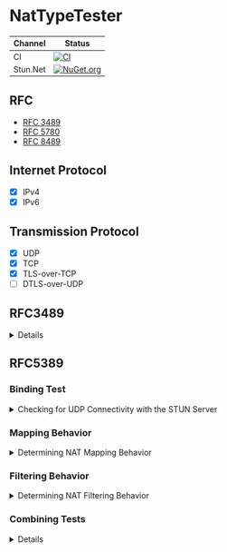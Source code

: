 # NatTypeTester
Channel | Status
-|-
CI | [![CI](https://github.com/HMBSbige/NatTypeTester/workflows/CI/badge.svg)](https://github.com/HMBSbige/NatTypeTester/actions)
Stun.Net | [![NuGet.org](https://img.shields.io/nuget/v/Stun.Net.svg?logo=nuget)](https://www.nuget.org/packages/Stun.Net/)

## RFC

* [RFC 3489](https://datatracker.ietf.org/doc/html/rfc3489)
* [RFC 5780](https://datatracker.ietf.org/doc/html/rfc5780)
* [RFC 8489](https://datatracker.ietf.org/doc/html/rfc8489)

## Internet Protocol

- [x] IPv4
- [x] IPv6

## Transmission Protocol

- [x] UDP
- [x] TCP
- [x] TLS-over-TCP
- [ ] DTLS-over-UDP

## RFC3489
<details>

![](docs/img/RFC3489.png)
</details>

## RFC5389
### Binding Test
<details>
  <summary>Checking for UDP Connectivity with the STUN Server</summary>

![](docs/img/RFC5780_4.2.png)
</details>

### Mapping Behavior
<details>
  <summary>Determining NAT Mapping Behavior</summary>

![](docs/img/RFC5780_4.3.png)
</details>

### Filtering Behavior
<details>
  <summary>Determining NAT Filtering Behavior</summary>

![](docs/img/RFC5780_4.4.png)
</details>

### Combining Tests
<details>

![](docs/img/RFC5780_4.5.png)

</details>
